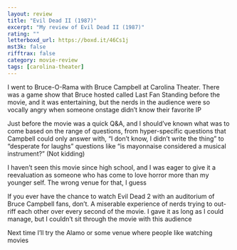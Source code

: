 ```yaml
---
layout: review
title: "Evil Dead II (1987)"
excerpt: "My review of Evil Dead II (1987)"
rating: ""
letterboxd_url: https://boxd.it/46Cs1j
mst3k: false
rifftrax: false
category: movie-review
tags: [carolina-theater]
---
```


I went to Bruce-O-Rama with Bruce Campbell at Carolina Theater. There was a game show that Bruce hosted called Last Fan Standing before the movie, and it was entertaining, but the nerds in the audience were so vocally angry when someone onstage didn’t know their favorite IP

Just before the movie was a quick Q&A, and I should’ve known what was to come based on the range of questions, from hyper-specific questions that Campbell could only answer with, “I don’t know, I didn’t write the thing” to “desperate for laughs” questions like “is mayonnaise considered a musical instrument?” (Not kidding)

I haven’t seen this movie since high school, and I was eager to give it a reevaluation as someone who has come to love horror more than my younger self. The wrong venue for that, I guess

If you ever have the chance to watch Evil Dead 2 with an auditorium of Bruce Campbell fans, don’t. A miserable experience of nerds trying to out-riff each other over every second of the movie. I gave it as long as I could manage, but I couldn’t sit through the movie with this audience

Next time I’ll try the Alamo or some venue where people like watching movies
